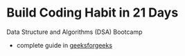 # Build Coding Habit in 21 Days
Data Structure and Algorithms (DSA) Bootcamp

- complete guide in [geeksforgeeks](https://www.geeksforgeeks.org/100-days-of-code-a-complete-guide-for-beginners-and-experienced/)
